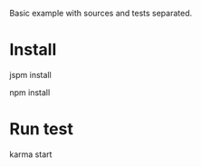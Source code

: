Basic example with sources and tests separated.

Install
===

jspm install

npm install

Run test
===

karma start
